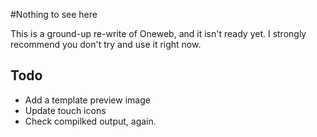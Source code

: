 #Nothing to see here

This is a ground-up re-write of Oneweb, and it isn't ready yet. I strongly recommend you don't try and use it right now.

## Todo
* Add a template preview image
* Update touch icons
* Check compilked output, again.
